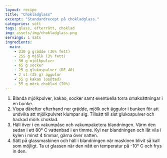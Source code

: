 ```yaml
---
layout: recipe
title: "Chokladglass"
excerpt: "Standardrecept på chokladglass."
categories: sött
tags: glass, efterrätt, choklad
img: assets/img/chokladglass.png
servings: 1 sats
ingredients:
  main:
    - 230 g grädde (36% fett)
    - 255 g mjölk (3% fett)
    - 30 g mjölkpulver
    - 65 g socker
    - 25 g glukospulver (DE 40)
    - 2 st (35 g) äggulor
    - 55 g kakao (osötad)
    - 55 g mörk choklad (70%)
---
```


1. Blanda mjölkpulver, kakao, socker samt eventuella torra smaksättningar i en
   bunke.
2. Vispa därefter efterhand ner grädde, mjölk och äggulor i bunken för att
   undvika att mjölkpulvret klumpar sig. Tillsätt till sist glukospulver och
   hackad mörk choklad.
3. Häll över i en vakumpåse och vakumpaketera blandningen. Värm den sedan i ett
   80° C vattenbad i en timme. Kyl ner blandningen och låt vila i kylen i minst
   4 timmar, gärna över natten.
4. Sätt på glassmaskinen och häll i blandningen när maskinen blivit så kall som
   möjligt. Ta ut glassen när den nått en temperatur på -10° C och frys in den.

